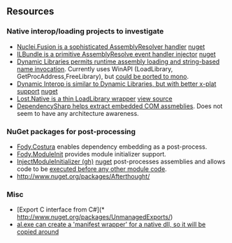 
## Resources


### Native interop/loading projects to investigate


* [Nuclei.Fusion is a sophisticated AssemblyResolver handler](https://github.com/pvandervelde/Nuclei/blob/master/src/nuclei.fusion/FusionHelper.cs) [nuget](http://www.nuget.org/packages/Nuclei.Fusion/)
* [ILBundle is a primitive AssemblyResolve event handler injector](https://github.com/BenPhegan/ILBundle/blob/master/Content/ILBundle.cs.pp) [nuget](http://www.nuget.org/packages/ILBundle/)
* [Dynamic Libraries permits runtime assembly loading and string-based name invocation](https://github.com/Boyko-Karadzhov/Dynamic-Libraries). Currently uses WinAPI (LoadLibrary, GetProcAddress,FreeLibrary), but [could be ported to mono](http://dimitry-i.blogspot.com/2013/01/mononet-how-to-dynamically-load-native.html).
* [Dynamic Interop is similar to Dynamic Libraries, but with better x-plat support](https://github.com/jmp75/dynamic-interop-dll) [nuget](http://www.nuget.org/packages/DynamicInterop/)
* [Lost.Native is a thin LoadLibrary wrapper](http://www.nuget.org/packages/Lost.Native/) [view source](https://bitbucket.org/lost/native/src/8ad3850680dd1094baa1c61268c14e9b88d8532f/DynamicLibrary.cs?at=default)
* [DependencySharp helps extract embedded COM assmeblies](http://www.nuget.org/packages/DependencySharp/). Does not seem to have any architecture awareness.



### NuGet packages for post-processing

* [Fody.Costura](https://github.com/Fody/Costura) enables dependency embedding as a post-process.
* [Fody.ModuleInit](https://github.com/fody/moduleinit) provides module initializer support.
* [InjectModuleInitializer (gh)](https://github.com/einaregilsson/InjectModuleInitializer) [nuget](http://www.nuget.org/packages/InjectModuleInitializer/) post-processes assemblies and allows code to be [executed before any other module code](http://einaregilsson.com/module-initializers-in-csharp/).
* http://www.nuget.org/packages/Afterthought/


### Misc

* [Export C interface from C#](* http://www.nuget.org/packages/UnmanagedExports/)
* [al.exe can create a 'manifest wrapper' for a native dll, so it will be copied around](http://blogs.msdn.com/b/jorman/archive/2007/08/31/loading-c-assemblies-in-asp-net.aspx)
